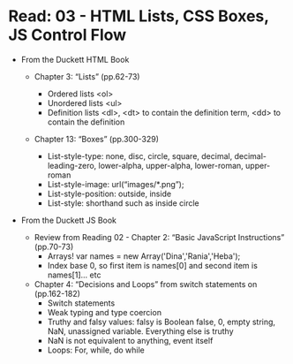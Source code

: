 # Read: 03 - HTML Lists, CSS Boxes, JS Control Flow
* From the Duckett HTML Book
  - Chapter 3: “Lists” (pp.62-73)
    - Ordered lists \<ol>
    - Unordered lists \<ul>
    - Definition lists \<dl>, \<dt> to contain the definition term, \<dd> to contain the definition

  - Chapter 13: “Boxes” (pp.300-329)
    -	List-style-type: none, disc, circle, square, decimal, decimal-leading-zero, lower-alpha, upper-alpha, lower-roman, upper-roman
    -	List-style-image: url(“images/*.png”);
    -	List-style-position: outside, inside
    -	List-style: shorthand such as inside circle

* From the Duckett JS Book
  - Review from Reading 02 - Chapter 2: “Basic JavaScript Instructions” (pp.70-73)
    - Arrays! var names = new Array('Dina','Rania','Heba'); 
    - Index base 0, so first item is names[0] and second item is names[1]... etc
  - Chapter 4: “Decisions and Loops” from switch statements on (pp.162-182)
    - Switch statements
    - Weak typing and type coercion 
    - Truthy and falsy values: falsy is Boolean false, 0, empty string, NaN, unassigned variable. Everything else is truthy
    - NaN is not equivalent to anything, event itself
    - Loops: For, while, do while

